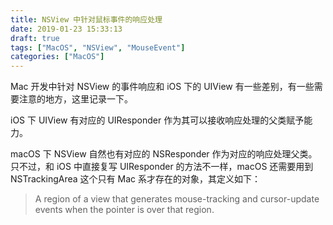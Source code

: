 ```yaml
---
title: NSView 中针对鼠标事件的响应处理
date: 2019-01-23 15:33:13
draft: true
tags: ["MacOS", "NSView", "MouseEvent"]
categories: ["MacOS"]
---
```


Mac 开发中针对 NSView 的事件响应和 iOS 下的 UIView 有一些差别，有一些需要注意的地方，这里记录一下。

iOS 下 UIView 有对应的 UIResponder 作为其可以接收响应处理的父类赋予能力。

macOS 下 NSView 自然也有对应的 NSResponder 作为对应的响应处理父类。只不过，和 iOS 中直接复写 UIResponder 的方法不一样，macOS 还需要用到 NSTrackingArea 这个只有 Mac 系才存在的对象，其定义如下：

> A region of a view that generates mouse-tracking and cursor-update events when the pointer is over that region.
